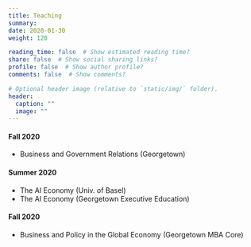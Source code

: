 ```yaml
---
title: Teaching
summary:
date: 2020-01-30
weight: 120

reading_time: false  # Show estimated reading time?
share: false  # Show social sharing links?
profile: false  # Show author profile?
comments: false  # Show comments?

# Optional header image (relative to `static/img/` folder).
header:
  caption: ""
  image: ""
---
```

#### Fall 2020

* Business and Government Relations (Georgetown)

#### Summer 2020
  
* The AI Economy (Univ. of Basel)
* The AI Economy (Georgetown Executive Education)

#### Fall 2020

* Business and Policy in the Global Economy (Georgetown MBA Core)
